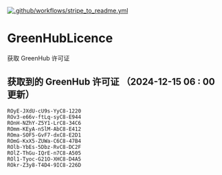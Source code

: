 [![.github/workflows/stripe_to_readme.yml](https://github.com/zjx-kimi/GreenHubLicence/actions/workflows/stripe_to_readme.yml/badge.svg)](https://github.com/zjx-kimi/GreenHubLicence/actions/workflows/stripe_to_readme.yml)
# GreenHubLicence
获取 GreenHub 许可证
## 获取到的 GreenHub 许可证 （2024-12-15 06 : 00 更新）
```
ROyE-JXdU-cU9s-YyC8-1220
ROv3-e66v-ftLq-syC8-E944
ROnH-NZhY-Z5Y1-LrC8-34C6
ROmm-KEyA-nSlM-AbC8-E412
ROma-SOF5-GvF7-dxC8-E2D1
ROmG-KxX5-ZUWa-C6C8-47B4
ROlb-YbEs-5Dbz-RvC8-DC2F
ROlZ-ThGu-IQrE-n7C8-A505
ROl1-Tyoc-G21O-XHC8-D4A5
ROkr-Z3y8-T4D4-9IC8-226D
```
